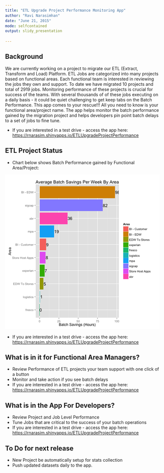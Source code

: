 ```yaml
---
title: "ETL Upgrade Project Performance Monitoring App"
author: "Ravi Narasimhan"
date: "June 21, 2015"
mode: selfcontained
output: slidy_presentation

---
```


## Background


We are currently working on a project to migrate our ETL (Extract, Transform and Load) Platform.  ETL Jobs are categorized into many projects based on functional areas. Each functional team is interested in reviewing the jobs they own and support. To date we have migrated 10 projects and total of 2919 jobs. Monitoring performance of these projects is crucial for success of the teams. With several thousands of of these jobs executing on a daily basis - it could be quiet challenging to get keep tabs on the Batch Performance. This app comes to your rescue!!! All you need to know is your functional area/project name. The app helps monitor the batch performance gained by the migration project and helps developers pin point batch delays to a set of jobs to fine tune.


* If you are interested in a test drive - access the app here: https://rnarasim.shinyapps.io/ETLUpgradeProjectPerformance




## ETL Project Status

 * Chart below shows Batch Performance gained by Functional Area/Project:

![plot of chunk unnamed-chunk-2](assets/fig/unnamed-chunk-2-1.png) 
* If you are interested in a test drive - access the app here: https://rnarasim.shinyapps.io/ETLUpgradeProjectPerformance


## What is in it for Functional Area Managers?


- Review Performance of ETL  projects your team support with one click of a button
- Monitor and take action if you see batch delays
- If you are interested in a test drive - access the app here: https://rnarasim.shinyapps.io/ETLUpgradeProjectPerformance


## What is in the App For Developers?

- Review Project and Job Level Performance 
- Tune Jobs that are critical to the success of your batch operations
- If you are interested in a test drive - access the app here: https://rnarasim.shinyapps.io/ETLUpgradeProjectPerformance


## To Do for next release
  * New Project be automatically setup for stats collection
  * Push updated datasets daily to the app.


